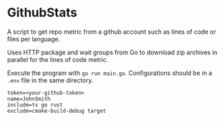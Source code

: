 # GithubStats
A script to get repo metric from a github account such as lines of code or files per language.

Uses HTTP package and wait groups from Go to download zip archives in parallel for the lines of code metric.

Execute the program with `go run main.go`. Configurations should be in a `.env` file in the same directory.
```
token=<your-github-token>
name=JohnSmith
include=ts go rust
exclude=cmake-build-debug target
```